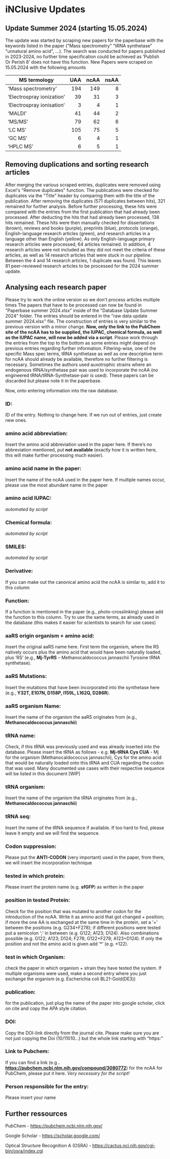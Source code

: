 # iNClusive Updates

## Update Summer 2024 (starting 15.05.2024)

The update was started by scraping new papers for the paperbase with the keywords listed in the paper ("Mass spectrometry" "tRNA synthetase" "unnatural amino acid", ...). The search was conducted for papers published in 2023-2024, no further time specification could be achieved as ‘Publish Or Perish 8’ does not have this function.
New Papers were scraped on 15.05.2024 with the following amounts

| MS termology              | UAA  | ncAA | nsAA |
| ------------------------- | ---: | ---: | ---: |
| ‘Mass spectrometry’       |  194 |  149 |    8 |
| ‘Electrospray ionization’ |   39 |   31 |    3 |
| ‘Electrospray ionisation’ |    3 |    4 |    1 |
| ‘MALDI’                   |   41 |   44 |    2 |
| ‘MS/MS’                   |   79 |   62 |    6 |
| ‘LC MS’                   |  105 |   75 |    5 |
| ‘GC MS’                   |    6 |    4 |    1 |
| ‘HPLC MS’                 |    6 |    5 |    1 |

## Removing duplications and sorting research articles

After merging the various scraped entries, duplicates were removed using Excel's "Remove duplicates" function. The publications were checked for duplicates via the "Title" header by comparing them with the title of the publication. After removing the duplicates (571 duplicates between hits), 321 remained for further analysis. Before further processing, these hits were compared with the entries from the first publication that had already been processed. After deducting the hits that had already been processed, 138 hits remained. These hits were then manually checked for dissertations (brown), reviews and books (purple), preprints (blue), protocols (orange), English-language research articles (green), and research articles in a language other than English (yellow). As only English-language primary research articles were processed, 64 articles remained. In addition, 4 research articles were not included as they did not meet the criteria of these articles, as well as 14 research articles that were stuck in our pipeline. Between the 4 and 14 research articles, 1 duplicate was found. This leaves 81 peer-reviewed research articles to be processed for the 2024 summer update.

## Analysing each research paper
Please try to work the online version so we don't process articles multiple times
The papers that have to be processed can now be found in "Paperbase summer 2024.xlsx" inside of the "Database Update Summer 2024" folder. The entries should be entered in the "raw data update summer 2024.xlsx" file. The construction of entries is very similar to the previous version with a minor change. **Now, only the link to the PubChem site of the ncAA has to be supplied, the IUPAC, chemical formula, as well as the IUPAC name, will now be added via a script**. Please work through the entries from the top to the bottom as some entries might depend on previous entries regarding further information. Filtering-wise, one of the specific Mass spec terms, tRNA synthetase as well as one descriptive term for ncAA should already be available, therefore no further filtering is necessary. Sometimes the authors used auxotrophic strains where an endogenous tRNA/synthetase pair was used to incorporate the ncAA (no engineered tRNA/tRNA-Synthetase-pair is used). These papers can be discarded but please note it in the paperbase.

Now, onto entering information into the raw database.
### **ID**: 
ID of the entry. Nothing to change here. If we run out of entries, just create new ones. 

### **amino acid abbreviation**: 
Insert the amino acid abbreviation used in the paper here. If there’s no abbreviation mentioned, put **not available** (exactly how it is written here, this will make further processing much easier).

### **amino acid name in the paper**: 
Insert the name of the ncAA used in the paper here. If multiple names occur, please use the most abundant name in the paper

### **amino acid IUPAC**: 
*automated by script*

### **Chemical formula**: 
*automated by script*

### **SMILES**: 
*automated by script*

### **Derivative**: 
If you can make out the canonical amino acid the ncAA is similar to, add it to this column 

### **Function**: 
If a function is mentioned in the paper (e.g., photo-crosslinking) please add the function to this column. Try to use the same terms, as already used in the database (this makes it easier for scientists to search for use cases)

### **aaRS origin organism + amino acid**: 
Insert the original aaRS name here. First term the organism, where the RS natively occurs plus the amino acid that would have been naturally loaded, plus ‘RS’ (e.g., **Mj-TyrRS** – Methanocaldococcus jannaschii Tyrosine tRNA synthetase).  

### **aaRS Mutations**: 
Insert the mutations that have been incorporated into the synthetase here (e.g., **Y32T, E107N, D158P, I159L, L162Q, D286R**). 

### **aaRS organism Name**: 
Insert the name of the organism the aaRS originates from (e.g., **Methanocaldococcus jannaschii**)

### **tRNA name**: 
Check, if this tRNA was previously used and was already inserted into the database. Please insert the tRNA as follows - e.g. **Mj-tRNA Cys CUA** - Mj for the organism (Methanocaldococcus jannaschii), Cys for the amino acid that would be naturally loaded onto this tRNA and CUA regarding the codon that was used. Many documented use cases with their respective sequence will be listed in this document [WIP]

### **tRNA organism**: 
Insert the name of the organism the tRNA originates from (e.g., **Methanocaldococcus jannaschii**) 

### **tRNA seq**: 
Insert the name of the tRNA sequence if available. If too hard to find, please leave it empty and we will find the sequence. 

### **Codon suppression**: 
Please put the **ANTI-CODON** (very important) used in the paper, from there, we will insert the incorporation technique

### **tested in which protein**: 
Please insert the protein name (e.g. **sfGFP**) as written in the paper

### **position in tested Protein**: 
Check for the position that was mutated to another codon for the introduction of the ncAA. Write it as amino acid that got changed + position; if more the one AA is exchanged at the same time in the protein, set a ‘+’ between the positions (e.g. G234+F278); if different positions were tested put a semicolon ‘;’ in between (e.g. G122; A123; D124). Also combinations possible (e.g. G122; A123; D124; F278; G122+F278; A123+D124). If only the position and not the amino acid is given add ‘*’ (e.g. *122). 

### **test in which Organism**: 
check the paper in which organism + strain they have tested the system. If multiple organisms were used, make a second entry where you just exchange the organism (e.g. Escherichia coli BL21-Gold(DE3))

### **publication**: 
for the publication, just plug the name of the paper into google scholar, click on cite and copy the APA style citation.

### **DOI**: 
Copy the DOI-link directly from the journal cite. Please make sure you are not just copying the Doi (10/11010...) but the whole link starting with “https:” 

### **Link to Pubchem**: 
If you can find a link (e.g **. https://pubchem.ncbi.nlm.nih.gov/compound/3080772**) for the ncAA for PubChem, please put it here. *Very necessary for the script!*

### **Person responsible for the entry**: 
Please insert your name



## Further ressources
PubChem                                - https://pubchem.ncbi.nlm.nih.gov/

Google Scholar                         - https://scholar.google.com/

Optical Structure Recognition A (OSRA) - https://cactus.nci.nih.gov/cgi-bin/osra/index.cgi


